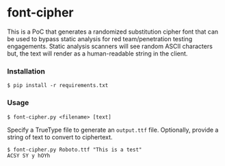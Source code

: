 # font-cipher

This is a PoC that generates a randomized substitution cipher font that can be used to bypass static analysis for red team/penetration testing engagements. Static analysis scanners will see random ASCII characters but, the text will render as a human-readable string in the client.

### Installation

```console
$ pip install -r requirements.txt
```

### Usage

```console
$ font-cipher.py <filename> [text]
```

Specify a TrueType file to generate an `output.ttf` file. Optionally, provide a string of text to convert to ciphertext.

```console
$ font-cipher.py Roboto.ttf "This is a test"
ACSY SY y hOYh
```
